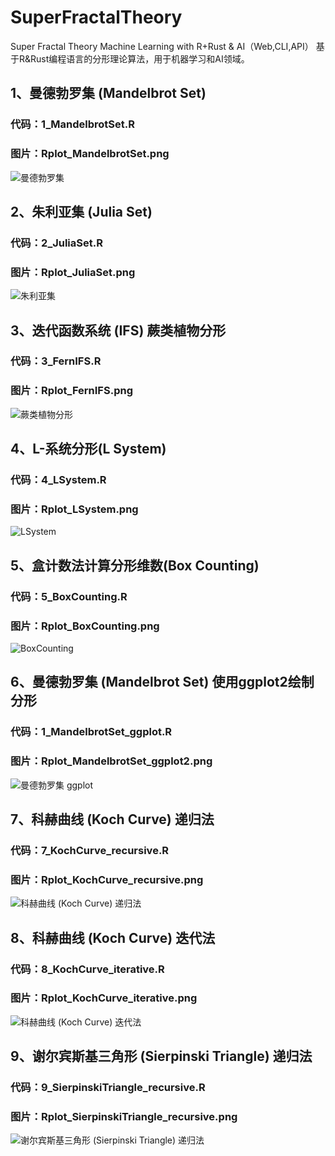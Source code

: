 # SuperFractalTheory
Super Fractal Theory  Machine Learning with R+Rust & AI（Web,CLI,API）
基于R&Rust编程语言的分形理论算法，用于机器学习和AI领域。


## 1、曼德勃罗集 (Mandelbrot Set)
### 代码：1_MandelbrotSet.R
### 图片：Rplot_MandelbrotSet.png
![曼德勃罗集](https://github.com/mydaisg/SuperFractalTheory/blob/main/Rplot_MandelbrotSet.png "MandelbrotSet")

## 2、朱利亚集 (Julia Set)
### 代码：2_JuliaSet.R
### 图片：Rplot_JuliaSet.png
![朱利亚集](https://github.com/mydaisg/SuperFractalTheory/blob/main/Rplot_JuliaSet.png "Julia Set")

## 3、迭代函数系统 (IFS) 蕨类植物分形
### 代码：3_FernIFS.R
### 图片：Rplot_FernIFS.png
![蕨类植物分形](https://github.com/mydaisg/SuperFractalTheory/blob/main/Rplot_FernIFS.png "FernIFS")

## 4、L-系统分形(L System)
### 代码：4_LSystem.R
### 图片：Rplot_LSystem.png
![LSystem](https://github.com/mydaisg/SuperFractalTheory/blob/main/Rplot_LSystem.png "LSystem")

## 5、盒计数法计算分形维数(Box Counting)
### 代码：5_BoxCounting.R
### 图片：Rplot_BoxCounting.png
![BoxCounting](https://github.com/mydaisg/SuperFractalTheory/blob/main/Rplot_BoxCounting.png "BoxCounting")


## 6、曼德勃罗集 (Mandelbrot Set) 使用ggplot2绘制分形
### 代码：1_MandelbrotSet_ggplot.R
### 图片：Rplot_MandelbrotSet_ggplot2.png
![曼德勃罗集 ggplot](https://github.com/mydaisg/SuperFractalTheory/blob/main/Rplot_MandelbrotSet_ggplot2.png "Mandelbrot Set ggplot")

## 7、科赫曲线 (Koch Curve) 递归法
### 代码：7_KochCurve_recursive.R
### 图片：Rplot_KochCurve_recursive.png
![科赫曲线 (Koch Curve) 递归法](https://github.com/mydaisg/SuperFractalTheory/blob/main/Rplot_KochCurve_recursive.png "Koch Curve")

## 8、科赫曲线 (Koch Curve) 迭代法
### 代码：8_KochCurve_iterative.R
### 图片：Rplot_KochCurve_iterative.png
![科赫曲线 (Koch Curve) 迭代法](https://github.com/mydaisg/SuperFractalTheory/blob/main/Rplot_KochCurve_iterative.png "Koch Curve")

## 9、谢尔宾斯基三角形 (Sierpinski Triangle) 递归法
### 代码：9_SierpinskiTriangle_recursive.R
### 图片：Rplot_SierpinskiTriangle_recursive.png
![谢尔宾斯基三角形 (Sierpinski Triangle) 递归法](https://github.com/mydaisg/SuperFractalTheory/blob/main/Rplot_SierpinskiTriangle_recursive.png "Sierpinski Triangle")









